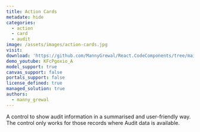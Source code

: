 ```yaml
---
title: Action Cards
metadate: hide
categories:
  - action
  - card
  - audit
image: /assets/images/action-cards.jpg
visit: 
download: 'https://github.com/MannyGrewal/React.CodeComponents/tree/main/ActionCards'
demo_youtube: KFcPgoxio_A
model_support: true
canvas_support: false
portals_support: false
license_defined: true
managed_solution: true
authors:
  - manny_grewal
---
```

A control to show audit information in a summarised and user-friendly way. The control only works for those records where Audit data is available.

